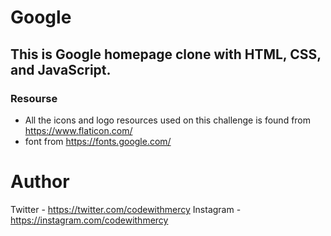 # Google

## This is Google homepage clone with HTML, CSS, and JavaScript.

### Resourse

- All the icons and logo resources used on this challenge is found from https://www.flaticon.com/
- font from https://fonts.google.com/

# Author 

Twitter - https://twitter.com/codewithmercy
Instagram - https://instagram.com/codewithmercy

